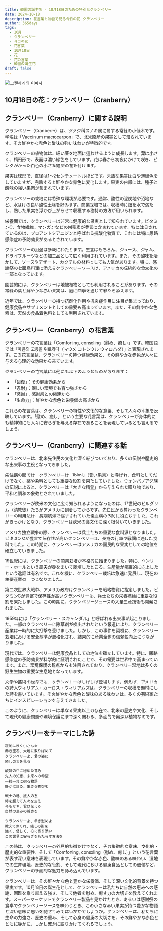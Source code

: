```yaml
---
title: 韓国の誕生花 - 10月18日のための特別なクランベリー
date: 2024-10-18
description: 花言葉と物語で見る今日の花 クランベリー
author: 365days
tags:
  - 10月
  - クランベリー
  - 今日の花
  - 花言葉
  - 10月18日
  - 花
  - 花の言葉
  - 韓国の誕生花
draft: false
---
```



![크랜베리의 이미지](https://cdn.pixabay.com/photo/2019/12/13/05/42/cranberry-4692230_960_720.jpg#center)


## 10月18日の花：クランベリー（Cranberry）

## クランベリー（Cranberry）に関する説明

クランベリー（Cranberry）は、ツツジ科スノキ属に属する常緑の小低木です。学名は「Vaccinium macrocarpon」で、北米原産の果実として知られています。その鮮やかな赤色と酸味の強い味わいが特徴的です。

クランベリーの植物体は、細い茎を地面に這わせるように成長します。葉は小さく、楕円形で、表面は濃い緑色をしています。花は春から初夜にかけて咲き、ピンクがかった白色の小さな鐘型の花を付けます。

果実は球形で、直径は1〜2センチメートルほどです。未熟な果実は白や薄緑色をしていますが、完熟すると鮮やかな赤色に変化します。果実の内部には、種子と酸味の強い果肉が含まれています。

クランベリーの栽培には特殊な環境が必要です。通常、酸性の泥炭地や沼地など、水はけの良い酸性土壌を好みます。商業栽培では、収穫時に畑を水で満たし、熟した果実を浮かび上がらせて収穫する独特の方法が用いられます。

栄養面では、クランベリーは非常に健康的な果実として知られています。ビタミンC、食物繊維、マンガンなどの栄養素が豊富に含まれています。特に注目されているのは、プロアントシアニジンと呼ばれる抗酸化物質で、これには特に尿路感染症の予防効果があるとされています。

クランベリーの用途は多岐にわたります。生食はもちろん、ジュース、ジャム、ドライフルーツなどの加工品として広く利用されています。また、その酸味を活かして、ソースやデザート、カクテルの材料としても人気があります。特に、感謝祭の七面鳥料理に添えるクランベリーソースは、アメリカの伝統的な食文化の一部となっています。

園芸的には、クランベリーは地被植物としても利用されることがあります。その常緑の葉と鮮やかな赤い果実は、庭に四季を通じて彩りを添えます。

近年では、クランベリーの持つ抗酸化作用や抗炎症作用に注目が集まっており、健康食品やサプリメントとしての需要も高まっています。また、その鮮やかな色素は、天然の食品着色料としても利用されています。

## クランベリー（Cranberry）の花言葉

クランベリーの花言葉は「Comforting, consoling（慰め、癒し）」です。韓国語では「마음의 고통을 위로하다（マウメ コトンウル ウィロハダ）」と表現されます。この花言葉は、クランベリーの持つ健康効果と、その鮮やかな赤色が人々に与える心理的な効果から来ています。

クランベリーの花言葉には他にも以下のようなものがあります：

- 「回復」：その健康効果から
- 「忍耐」：厳しい環境でも育つ強さから
- 「感謝」：感謝祭との関連から
- 「生命力」：鮮やかな赤色と栄養価の高さから

これらの花言葉は、クランベリーの特性や文化的な意義、そして人々の印象を反映しています。「慰め、癒し」という主要な花言葉は、クランベリーが身体的にも精神的にも人々に安らぎを与える存在であることを表現しているとも言えるでしょう。

## クランベリー（Cranberry）に関連する話

クランベリーは、北米先住民の文化と深く結びついており、多くの伝説や歴史的な出来事の主役となってきました。

先住民の間では、クランベリーは「ibimi」（苦い果実）と呼ばれ、食料としてだけでなく、薬や染料としても重要な役割を果たしていました。ウォンパノアグ族の伝説によると、クランベリーは「大きな精霊」から与えられた贈り物であり、平和と調和の象徴とされていました。

クランベリーが欧米の文化に広く知られるようになったのは、17世紀のピルグリム（清教徒）たちがアメリカに到着してからです。先住民から教わったクランベリーの利用法は、長期航海で悩まされていた壊血病の予防に役立ちました。これがきっかけとなり、クランベリーは欧米の食文化に深く根付いていきました。

アメリカ独立戦争の際、クランベリーは兵士たちの重要な食料源となりました。ビタミンCが豊富で保存性が高いクランベリーは、長期の行軍や戦闘に適した食料でした。この時期に、クランベリーはアメリカの国民的な果実としての地位を確立していきました。

19世紀には、クランベリーの商業栽培が本格的に始まりました。特に、ヘンリー・ホールという農夫が砂をまいて栽培したところ、生産量が飛躍的に向上したという逸話は有名です。これを機に、クランベリー栽培は急速に発展し、現在の主要産業の一つとなりました。

第二次世界大戦中、アメリカ政府はクランベリーを戦略物資に指定しました。ビタミンCが豊富で保存性が高いクランベリーは、兵士たちの栄養補給に重要な役割を果たしました。この時期に、クランベリージュースの大量生産技術も開発されました。

1959年には「クランベリー・スキャンダル」と呼ばれる出来事が起こりました。一部のクランベリーに除草剤が検出されたという報道により、クランベリー産業は一時的に大打撃を受けました。しかし、この事件を契機に、クランベリー栽培における安全基準が厳格化され、結果的に産業全体の信頼性向上につながりました。

現代では、クランベリーは健康食品としての地位を確立しています。特に、尿路感染症の予防効果が科学的に証明されたことで、その需要は世界中で高まっています。また、環境保護の観点からも注目されており、クランベリー湿地は多くの野生生物の重要な生息地となっています。

文学や芸術の世界でも、クランベリーはしばしば登場します。例えば、アメリカの詩人ウィリアム・カーロス・ウィリアムズは、クランベリーの収穫を題材にした詩を書いています。その鮮やかな赤色と酸味のある味わいは、多くの芸術家たちにインスピレーションを与えてきました。

このように、クランベリーは単なる果実以上の存在で、北米の歴史や文化、そして現代の健康問題や環境保護にまで深く関わる、多面的で奥深い植物なのです。

## クランベリーをテーマにした詩

```
湿地に咲く小さな命
赤き宝石、大地に散りばめて
クランベリーよ、君の姿に
癒しの力を見る

酸味の中に秘めた甘み
先人の知恵、未来への希望
一粒一粒に宿る物語
静かに語る、生きる喜びを

戦士の糧、旅人の友
時を超えて人々を支え
今もなお、君は伝える
自然の恵みの尊さを

クランベリーよ、赤き慰めよ
教えておくれ、癒しの術を
強く、優しく、心に寄り添い
この世界に安らぎをもたらす方法を
```

この詩は、クランベリーの外見的特徴だけでなく、その象徴的な意味、文化的・歴史的な重要性、そして「Comforting, consoling（慰め、癒し）」という花言葉が表す深い意味を表現しています。その鮮やかな赤色、酸味のある味わい、湿地での生育環境、歴史的な役割、そして現代における健康食品としての価値など、クランベリーの多面的な魅力を詠み込んでいます。

クランベリーは、その鮮やかな色と豊かな栄養価、そして深い文化的背景を持つ果実です。10月18日の誕生花として、クランベリーは私たちに自然の恵みへの感謝、困難を乗り越える強さ、そして他者を慰め、癒す力の大切さを教えてくれます。スーパーマーケットでクランベリー製品を見かけたとき、あるいは感謝祭の食卓でクランベリーソースを味わうとき、この小さな赤い果実が持つ豊かな物語と深い意味に思いを馳せてみてはいかがでしょうか。クランベリーは、私たちに生命の力強さ、歴史の重み、そして心身の健康の大切さを、その鮮やかな赤色とともに静かに、しかし確かに語りかけてくれるでしょう。

